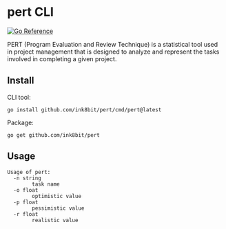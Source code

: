 # pert CLI

[![Go Reference](https://pkg.go.dev/badge/github.com/ink8bit/pert.svg)](https://pkg.go.dev/github.com/ink8bit/pert)

PERT (Program Evaluation and Review Technique) is a statistical tool used in
project management that is designed to analyze and represent the tasks involved
in completing a given project.

## Install

CLI tool:

```console
go install github.com/ink8bit/pert/cmd/pert@latest
```

Package:

```console
go get github.com/ink8bit/pert
```

## Usage

```console
Usage of pert:
  -n string
        task name
  -o float
        optimistic value
  -p float
        pessimistic value
  -r float
        realistic value
```
